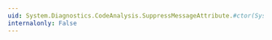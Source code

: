 ```yaml
---
uid: System.Diagnostics.CodeAnalysis.SuppressMessageAttribute.#ctor(System.String,System.String)
internalonly: False
---
```

